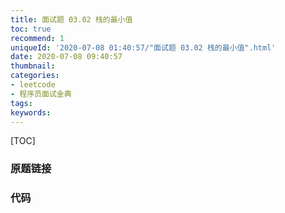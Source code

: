 ```yaml
---
title: 面试题 03.02 栈的最小值
toc: true
recommend: 1
uniqueId: '2020-07-08 01:40:57/"面试题 03.02 栈的最小值".html'
date: 2020-07-08 09:40:57
thumbnail:
categories:
- leetcode
- 程序员面试金典
tags:
keywords:
---
```


[TOC]

<!--more-->

### 原题链接



### 代码

```python

```

